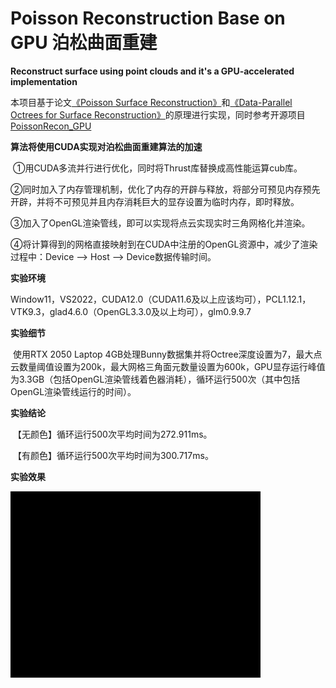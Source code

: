 # Poisson Reconstruction Base on GPU 泊松曲面重建
**Reconstruct surface using point clouds and it's a GPU-accelerated implementation**

本项目基于论文[《Poisson Surface Reconstruction》](https://hhoppe.com/poissonrecon.pdf)和[《Data-Parallel Octrees for Surface Reconstruction》](https://ieeexplore.ieee.org/stamp/stamp.jsp?tp=&arnumber=5473223)的原理进行实现，同时参考开源项目[PoissonRecon_GPU](https://github.com/DavidXu-JJ/PoissonRecon_GPU)

**算法将使用CUDA实现对泊松曲面重建算法的加速**

​	①用CUDA多流并行进行优化，同时将Thrust库替换成高性能运算cub库。

​	②同时加入了内存管理机制，优化了内存的开辟与释放，将部分可预见内存预先开辟，并将不可预见并且内存消耗巨大的显存设置为临时内存，即时释放。

​	③加入了OpenGL渲染管线，即可以实现将点云实现实时三角网格化并渲染。

​	④将计算得到的网格直接映射到在CUDA中注册的OpenGL资源中，减少了渲染过程中：Device --> Host --> Device数据传输时间。

**实验环境**

​	Window11，VS2022，CUDA12.0（CUDA11.6及以上应该均可），PCL1.12.1，VTK9.3，glad4.6.0（OpenGL3.3.0及以上均可），glm0.9.9.7

**实验细节**

​	使用RTX 2050 Laptop 4GB处理Bunny数据集并将Octree深度设置为7，最大点云数量阈值设置为200k，最大网格三角面元数量设置为600k，GPU显存运行峰值为3.3GB（包括OpenGL渲染管线着色器消耗），循环运行500次（其中包括OpenGL渲染管线运行的时间）。

**实验结论**

​	【无颜色】循环运行500次平均时间为272.911ms。

​	【有颜色】循环运行500次平均时间为300.717ms。

**实验效果**

![](OutputResult/Result.gif)
